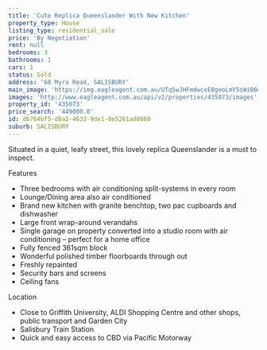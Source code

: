 ```yaml
---
title: 'Cute Replica Queenslander With New Kitchen'
property_type: House
listing_type: residential_sale
price: 'By Negotiation'
rent: null
bedrooms: 3
bathrooms: 1
cars: 1
status: Sold
address: '68 Myra Road, SALISBURY'
main_image: 'https://img.eagleagent.com.au/UTq5wJHFmdwceE8geoLmY5sWiB0=/1280x854/smart/https://s3-us-west-2.amazonaws.com/eagleagent-orig/images/6820226/107950876-image-M.jpg'
images: 'http://www.eagleagent.com.au/api/v2/properties/435073/images'
property_id: '435073'
price_search: '449000.0'
id: db764bf5-d0a2-4633-9de1-0e5261ad8660
suburb: SALISBURY
---
```

Situated in a quiet, leafy street, this lovely replica Queenslander is a must to inspect.

Features

*  Three bedrooms with air conditioning split-systems in every room
*  Lounge/Dining area also air conditioned
*  Brand new kitchen with granite benchtop, two pac cupboards and dishwasher
*  Large front wrap-around verandahs
*  Single garage on property converted into a studio room with air conditioning – perfect for a home office
*  Fully fenced 361sqm block
*  Wonderful polished timber floorboards through out
*  Freshly repainted
*  Security bars and screens
*  Ceiling fans

Location
*  Close to Griffith University, ALDI Shopping Centre and other shops, public transport and Garden City
*  Salisbury Train Station
*  Quick and easy access to CBD via Pacific Motorway